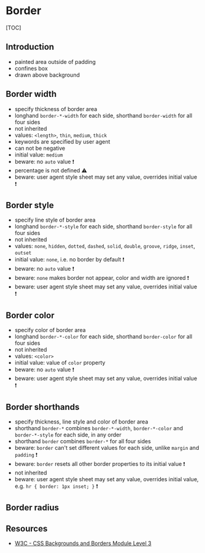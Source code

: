 # Border

[TOC]



## Introduction

- painted area outside of padding
- confines box
- drawn above background



## Border width

- specify thickness of border area
- longhand `border-*-width` for each side, shorthand `border-width` for all four sides
- not inherited
- values: `<length>`, `thin`, `medium`, `thick`
- keywords are specified by user agent
- can not be negative
- initial value: `medium`
- beware: no `auto` value ❗️
- percentage is not defined ⚠️
- beware: user agent style sheet may set any value, overrides initial value ❗️



## Border style

- specify line style of border area
- longhand `border-*-style` for each side, shorthand `border-style` for all four sides
- not inherited
- values: `none`, `hidden`, `dotted`, `dashed`, `solid`, `double`, `groove`, `ridge`, `inset`, `outset`
- initial value: `none`, i.e. no border by default ❗️
- beware: no `auto` value ❗️
- beware: `none` makes border not appear, color and width are ignored ❗️
- beware: user agent style sheet may set any value, overrides initial value ❗️



## Border color

- specify color of border area
- longhand `border-*-color` for each side, shorthand `border-color` for all four sides
- not inherited
- values: `<color>`
- initial value: value of `color` property
- beware: no `auto` value ❗️
- beware: user agent style sheet may set any value, overrides initial value ❗️



## Border shorthands

- specify thickness, line style and color of border area
- shorthand `border-*` combines `border-*-width`, `border-*-color` and `border-*-style` for each side, in any order
- shorthand `border` combines `border-*` for all four sides
- beware: `border` can't set different values for each side, unlike `margin` and `padding` ❗️
- beware: `border` resets all other border properties to its initial value ❗️
- not inherited
- beware: user agent style sheet may set any value, overrides initial value, e.g. `hr { border: 1px inset; }` ❗️



## Border radius

<!-- ToDo: finish, add border-radius from css-background -->



## Resources

- [W3C - CSS Backgrounds and Borders Module Level 3](https://www.w3.org/TR/css-backgrounds-3/)
